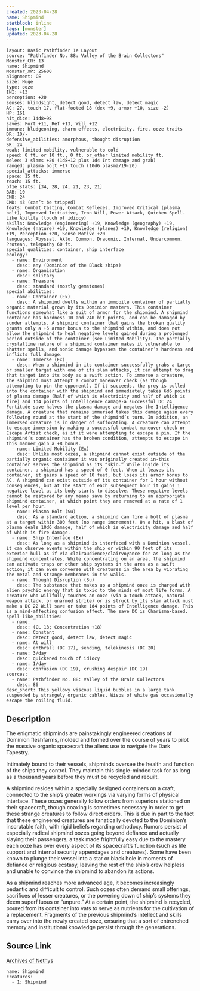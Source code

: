 ```yaml
---
created: 2023-04-28
name: Shipmind
statblock: inline
tags: [monster]
updated: 2023-04-28
---
```

```statblock
layout: Basic Pathfinder 1e Layout
source: "Pathfinder No. 88: Valley of the Brain Collectors"
Monster_CR: 13
name: Shipmind
Monster_XP: 25600
alignment: CE
size: Huge
type: ooze
INI: +13
perception: +20
senses: blindsight, detect good, detect law, detect magic
AC: 27, touch 17, flat-footed 18 (dex +9, armor +10, size -2)
HP: 161
hit_dice: 14d8+98
saves: Fort +11, Ref +13, Will +12
immune: bludgeoning, charm effects, electricity, fire, ooze traits
DR: 10/-
defensive_abilities: amorphous, thought disruption
SR: 24
weak: limited mobility, vulnerable to cold
speed: 0 ft. or 10 ft., 0 ft. or_other limited mobility ft.
melee: 3 slams +20 (1d8+12 plus 1d4 Int damage and grab)
ranged: plasma bolt +17 touch (10d6 plasma/19-20)
special_attacks: immerse
space: 15 ft.
reach: 15 ft.
pf1e_stats: [34, 28, 24, 21, 23, 21]
BAB: 10
CMB: 24
CMD: 43 (can’t be tripped)
feats: Combat Casting, Combat Reflexes, Improved Critical (plasma bolt), Improved Initiative, Iron Will, Power Attack, Quicken Spell-Like Ability (touch of idiocy)
skills: Knowledge (engineering) +19, Knowledge (geography) +19, Knowledge (nature) +19, Knowledge (planes) +19, Knowledge (religion) +19, Perception +20, Sense Motive +20
languages: Abyssal, Aklo, Common, Draconic, Infernal, Undercommon, Protean, telepathy 60 ft.
special_qualities: container, ship interface
ecology:
  - name: Environment
    desc: any (Dominion of the Black ships)
  - name: Organisation
    desc: solitary
  - name: Treasure
    desc: standard (mostly gemstones)
special_abilities:
  - name: Container (Ex)
    desc: A shipmind dwells within an immobile container of partially organic material grown by its Dominion masters. This container functions somewhat like a suit of armor for the shipmind. A shipmind container has hardness 10 and 240 hit points, and can be damaged by sunder attempts. A shipmind container that gains the broken quality grants only a +5 armor bonus to the shipmind within, and does not allow the shipmind to heal negative levels gained during a prolonged period outside of the container (see Limited Mobility). The partially crystalline nature of a shipmind container makes it vulnerable to shatter spells, and sonic damage bypasses the container’s hardness and inflicts full damage.
  - name: Immerse (Ex)
    desc: When a shipmind in its container successfully grabs a Large or smaller target with one of its slam attacks, it can attempt to drag that target into its body as a swift action. To immerse a creature, the shipmind must attempt a combat maneuver check (as though attempting to pin the opponent). If it succeeds, the prey is pulled into the container with the shipmind and immediately takes 6d6 points of plasma damage (half of which is electricity and half of which is fire) and 1d4 points of Intelligence damage-a successful DC 24 Fortitude save halves the plasma damage and negates the Intelligence damage. A creature that remains immersed takes this damage again every following round at the start of the shipmind’s turn. In addition, an immersed creature is in danger of suffocating. A creature can attempt to escape immersion by making a successful combat maneuver check or Escape Artist check, as if it were attempting to escape a pin. If the shipmind’s container has the broken condition, attempts to escape in this manner gain a +8 bonus.
  - name: Limited Mobility (Ex)
    desc: Unlike most oozes, a shipmind cannot exist outside of the partially organic container it was originally created in-this container serves the shipmind as its “skin.” While inside its container, a shipmind has a speed of 0 feet. When it leaves its container, it gains a speed of 10 feet, but loses its armor bonus to AC. A shipmind can exist outside of its container for 1 hour without consequences, but at the start of each subsequent hour it gains 1 negative level as its body starts to dissolve. These negative levels cannot be restored by any means save by returning to an appropriate shipmind container, at which point they are removed at a rate of 1 level per hour.
  - name: Plasma Bolt (Su)
    desc: As a standard action, a shipmind can fire a bolt of plasma at a target within 300 feet (no range increment). On a hit, a blast of plasma deals 10d6 damage, half of which is electricity damage and half of which is fire damage.
  - name: Ship Interface (Ex)
    desc: As long as a shipmind is interfaced with a Dominion vessel, it can observe events within the ship or within 90 feet of its exterior hull as if via clairaudience/clairvoyance for as long as the shipmind concentrates. While concentrating on an area, the shipmind can activate traps or other ship systems in the area as a swift action; it can even converse with creatures in the area by vibrating the metal and strange membranes in the walls.
  - name: Thought Disruption (Su)
    desc: The substance that makes up a shipmind ooze is charged with alien psychic energy that is toxic to the minds of most life forms. A creature who willfully touches an ooze (via a touch attack, natural weapon attack, or unarmed strike) or is struck by its slam attack must make a DC 22 Will save or take 1d4 points of Intelligence damage. This is a mind-affecting confusion effect. The save DC is Charisma-based.
spell-like_abilities:
  - name:
    desc: (CL 13; Concentration +18)
  - name: Constant
    desc: detect good, detect law, detect magic
  - name: At will
    desc: enthrall (DC 17), sending, telekinesis (DC 20)
  - name: 3/day
    desc: quickened touch of idiocy
  - name: 1/day
    desc: confusion (DC 19), crushing despair (DC 19)
sources:
  - name: Pathfinder No. 88: Valley of the Brain Collectors
    desc: 86
desc_short: This yellowy viscous liquid bubbles in a large tank suspended by strangely organic cables. Wisps of white gas occasionally escape the roiling fluid.
```
## Description
The enigmatic shipminds are painstakingly engineered creations of Dominion fleshfarms, molded and formed over the course of years to pilot the massive organic spacecraft the aliens use to navigate the Dark Tapestry.

Intimately bound to their vessels, shipminds oversee the health and function of the ships they control. They maintain this single-minded task for as long as a thousand years before they must be recycled and rebuilt.

A shipmind resides within a specially designed containers on a craft, connected to the ship’s greater workings via varying forms of physical interface. These oozes generally follow orders from superiors stationed on their spacecraft, though coaxing is sometimes necessary in order to get these strange creatures to follow direct orders. This is due in part to the fact that these engineered creatures are fanatically devoted to the Dominion’s inscrutable faith, with rigid beliefs regarding orthodoxy. Rumors persist of especially radical shipmind oozes going beyond defiance and actually slaying their passengers, a task made frightfully easy due to the mastery each ooze has over every aspect of its spacecraft’s function (such as life support and internal security appendages and creatures). Some have been known to plunge their vessel into a star or black hole in moments of defiance or religious ecstasy, leaving the rest of the ship’s crew helpless and unable to convince the shipmind to abandon its actions.

As a shipmind reaches more advanced age, it becomes increasingly pedantic and difficult to control. Such oozes often demand small offerings, sacrifices of lesser creatures, or the powering down of ship’s systems they deem superf luous or “unpure.” At a certain point, the shipmind is recycled, poured from its container into vats to serve as nutrients for the cultivation of a replacement. Fragments of the previous shipmind’s intellect and skills carry over into the newly created ooze, ensuring that a sort of entrenched memory and institutional knowledge persist through the generations.
## Source Link
[Archives of Nethys](https://aonprd.com/MonsterDisplay.aspx?ItemName=Shipmind)
```encounter-table
name: Shipmind
creatures:
  - 1: Shipmind
```
